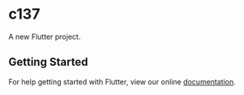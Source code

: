 # c137

A new Flutter project.

## Getting Started

For help getting started with Flutter, view our online
[documentation](https://flutter.io/).
